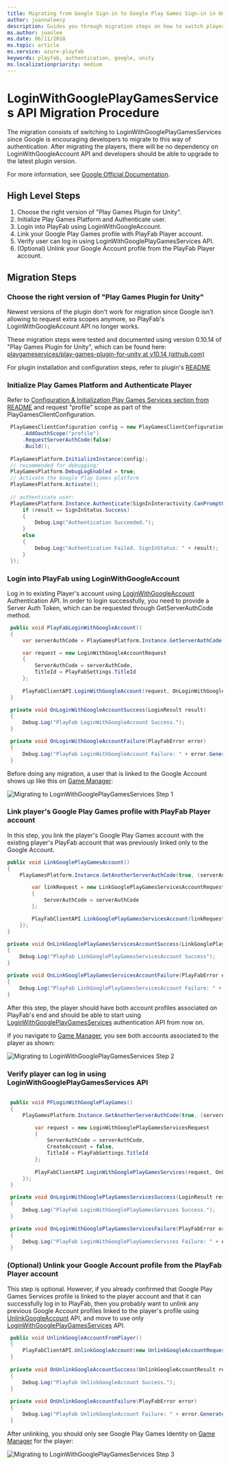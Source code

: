 ```yaml
---
title: Migrating from Google Sign-in to Google Play Games Sign-in in Unity Steps
author: joannaleecy
description: Guides you through migration steps on how to switch players from Google Account to Google Play Games identity.
ms.author: joanlee
ms.date: 06/11/2018
ms.topic: article
ms.service: azure-playfab
keywords: playfab, authentication, google, unity
ms.localizationpriority: medium
---
```


# LoginWithGooglePlayGamesServices API Migration Procedure

The migration consists of switching to LoginWithGooglePlayGamesServices since Google is encouraging developers to migrate to this way of authentication. After migrating the players, there will be no dependency on LoginWithGoogleAccount API and developers should be able to upgrade to the latest plugin version.

For more information, see [Google Official Documentation](https://developers.google.com/games/services/android/signin#migrate_to_play_games_services_sign_in_v2).

## High Level Steps

1. Choose the right version of "Play Games Plugin for Unity".
1. Initialize Play Games Platform and Authenticate user.
1. Login into PlayFab using LoginWithGoogleAccount.
1. Link your Google Play Games profile with PlayFab Player account.
1. Verify user can log in using LoginWithGooglePlayGamesServices API.
1. (Optional) Unlink your Google Account profile from the PlayFab Player account.

## Migration Steps

### Choose the right version of "Play Games Plugin for Unity"

 Newest versions of the plugin don't work for migration since Google isn't allowing to request extra scopes anymore, so PlayFab's LoginWithGoogleAccount API no longer works.

 These migration steps were tested and documented using version 0.10.14 of "Play Games Plugin for Unity", which can be found here: [playgameservices/play-games-plugin-for-unity at v10.14 (github.com)](https://github.com/playgameservices/play-games-plugin-for-unity/tree/v10.14)

 For plugin installation and configuration steps, refer to plugin's  [README](https://github.com/playgameservices/play-games-plugin-for-unity/blob/v10.14/README.md)

### Initialize Play Games Platform and Authenticate Player

 Refer to [Configuration & Initialization Play Games Services section from README](https://github.com/playgameservices/play-games-plugin-for-unity/blob/v10.14/README.md#configuration--initialization-play-game-services) and request "profile" scope as part of the PlayGamesClientConfiguration.

```csharp
 PlayGamesClientConfiguration config = new PlayGamesClientConfiguration.Builder()
     .AddOauthScope("profile")
     .RequestServerAuthCode(false)
     .Build();
 
 PlayGamesPlatform.InitializeInstance(config);
 // recommended for debugging:
 PlayGamesPlatform.DebugLogEnabled = true;
 // Activate the Google Play Games platform
 PlayGamesPlatform.Activate();
 
 // authenticate user:
 PlayGamesPlatform.Instance.Authenticate(SignInInteractivity.CanPromptOnce, (SignInStatus result) => {
     if (result == SignInStatus.Success)
     {
         Debug.Log("Authentication Succeeded.");
     }
     else
     {
         Debug.Log("Authentication Failed. SignInStatus: " + result);
     }
 });
```

### Login into PlayFab using LoginWithGoogleAccount

 Log in to existing Player's account using  [LoginWithGoogleAccount](https://learn.microsoft.com/rest/api/playfab/client/authentication/login-with-google-account?view=playfab-rest) Authentication API. In order to login successfully, you need to provide a Server Auth Token, which can be requested through GetServerAuthCode method.

```csharp
 public void PlayFabLoginWithGoogleAccount()
 {
     var serverAuthCode = PlayGamesPlatform.Instance.GetServerAuthCode();

     var request = new LoginWithGoogleAccountRequest
     {
         ServerAuthCode = serverAuthCode,
         TitleId = PlayFabSettings.TitleId
     };
 
     PlayFabClientAPI.LoginWithGoogleAccount(request, OnLoginWithGoogleAccountSuccess, OnLoginWithGoogleAccountFailure);
 }

 private void OnLoginWithGoogleAccountSuccess(LoginResult result)
 {
     Debug.Log("PlayFab LoginWithGoogleAccount Success.");
 }

 private void OnLoginWithGoogleAccountFailure(PlayFabError error)
 {
     Debug.Log("PlayFab LoginWithGoogleAccount Failure: " + error.GenerateErrorReport());
 }
```

 Before doing any migration, a user that is linked to the Google Account shows up like this on [Game Manager](https://developer.playfab.com):

![Migrating to LoginWithGooglePlayGamesServices Step 1](media/tutorials/google-unity/LWGPGS-migration-procedure-1.png)

### Link player's Google Play Games profile with PlayFab Player account

 In this step, you link the player's Google Play Games account with the existing player's PlayFab account that was previously linked only to the Google Account.

 ```csharp
 public void LinkGooglePlayGamesAccount()
 {
     PlayGamesPlatform.Instance.GetAnotherServerAuthCode(true, (serverAuthCode) => {
 
         var linkRequest = new LinkGooglePlayGamesServicesAccountRequest
         {
             ServerAuthCode = serverAuthCode
         };
 
         PlayFabClientAPI.LinkGooglePlayGamesServicesAccount(linkRequest, OnLinkGooglePlayGamesServicesAccountSuccess, OnLinkGooglePlayGamesServicesAccountFailure);
     });
 }
 
 private void OnLinkGooglePlayGamesServicesAccountSuccess(LinkGooglePlayGamesServicesAccountResult result)
 {
     Debug.Log("PlayFab LinkGooglePlayGamesServicesAccount Success");
 }
 
 private void OnLinkGooglePlayGamesServicesAccountFailure(PlayFabError error)
 {
     Debug.Log("PlayFab LinkGooglePlayGamesServicesAccount Failure: " + error.GenerateErrorReport());
 }
```

 After this step, the player should have both account profiles associated on PlayFab's end and should be able to start using [LoginWithGooglePlayGamesServices](https://learn.microsoft.com/rest/api/playfab/client/authentication/login-with-google-play-games-services?view=playfab-rest) authentication API from now on.

 If you navigate to [Game Manager](https://developer.playfab.com), you see both accounts associated to the player as shown:

![Migrating to LoginWithGooglePlayGamesServices Step 2](media/tutorials/google-unity/LWGPGS-migration-procedure-2.png)

### Verify player can log in using LoginWithGooglePlayGamesServices API

```csharp

 public void PFLoginWithGooglePlayGames()
 {
     PlayGamesPlatform.Instance.GetAnotherServerAuthCode(true, (serverAuthCode) => {

         var request = new LoginWithGooglePlayGamesServicesRequest
         {
             ServerAuthCode = serverAuthCode,
             CreateAccount = false,
             TitleId = PlayFabSettings.TitleId
         };
 
         PlayFabClientAPI.LoginWithGooglePlayGamesServices(request, OnLoginWithGooglePlayGamesServicesSuccess, OnLoginWithGooglePlayGamesServicesFailure);
     });
 }

 private void OnLoginWithGooglePlayGamesServicesSuccess(LoginResult result)
 {
     Debug.Log("PlayFab LoginWithGooglePlayGamesServices Success.");
 }

 private void OnLoginWithGooglePlayGamesServicesFailure(PlayFabError error)
 {
     Debug.Log("PlayFab LoginWithGooglePlayGamesServices Failure: " + error.GenerateErrorReport());
 }

```

### (Optional) Unlink your Google Account profile from the PlayFab Player account

 This step is optional. However, if you already confirmed that Google Play Games Services profile is linked to the player account and that it can successfully log in to PlayFab, then you probably want to unlink any previous Google Account profiles linked to the player's profile using [UnlinkGoogleAccount](https://learn.microsoft.com/rest/api/playfab/client/account-management/unlink-google-account?view=playfab-rest) API, and move to use only [LoginWithGooglePlayGamesServices](https://learn.microsoft.com/rest/api/playfab/client/authentication/login-with-google-play-games-services?view=playfab-rest) API.

```csharp
 public void UnlinkGoogleAccountFromPlayer()
 {
     PlayFabClientAPI.UnlinkGoogleAccount(new UnlinkGoogleAccountRequest(), OnUnlinkGoogleAccountSuccess, OnUnlinkGoogleAccountFailure);
 }
 
 private void OnUnlinkGoogleAccountSuccess(UnlinkGoogleAccountResult result)
 {
     Debug.Log("PlayFab UnlinkGoogleAccount Success.");
 }
 
 private void OnUnlinkGoogleAccountFailure(PlayFabError error)
 {
     Debug.Log("PlayFab UnlinkGoogleAccount Failure: " + error.GenerateErrorReport());
 }
```

After unlinking, you should only see Google Play Games Identity on [Game Manager](https://developer.playfab.com) for the player:

![Migrating to LoginWithGooglePlayGamesServices Step 3](media/tutorials/google-unity/LWGPGS-migration-procedure-3.png)
